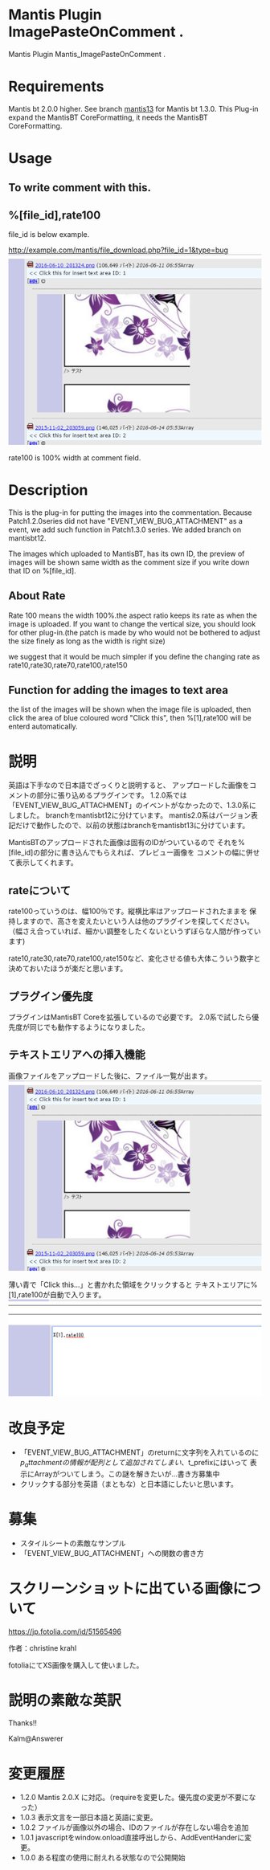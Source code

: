 # Mantis Plugin ImagePasteOnComment .
Mantis Plugin Mantis_ImagePasteOnComment .

# Requirements
Mantis bt 2.0.0 higher.
See branch [mantis13](https://github.com/rebine/Mantis_ImagePasteOnComment/tree/mantis13) for Mantis bt 1.3.0. 
This Plug-in expand the MantisBT CoreFormatting, it needs the MantisBT CoreFormatting. 

# Usage
To write comment with this.
---
%[file_id],rate100
---

file_id is below example.

http://example.com/mantis/file_download.php?file_id=1&type=bug
![file id](Screenshots/ImagePasteOnComment.sc02.png)

rate100 is 100% width at comment field.

# Description
This is the plug-in for putting the images into the commentation.
Because Patch1.2.0series did not have "EVENT_VIEW_BUG_ATTACHMENT" as a event, we add such function in Patch1.3.0 series. We added branch on mantisbt12.

The images which uploaded to MantisBT, has its own ID, the preview of images will  be shown same width as the comment size if you write down that ID on %[file_id].


## About Rate

Rate 100 means the width 100%.the aspect ratio keeps its rate as when the image is uploaded. If you want to change the vertical size, you should look for other plug-in.(the patch is made by who would not be bothered to adjust the size finely as long as the width is right size)

we suggest that it would be much simpler if you define the changing rate as rate10,rate30,rate70,rate100,rate150


## Function for adding the images to text area

the list of the images will be shown when the image file is uploaded,
then click the area of blue coloured word "Click this", then %[1],rate100 will be enterd automatically.


# 説明
英語は下手なので日本語でざっくりと説明すると、
アップロードした画像をコメントの部分に張り込めるプラグインです。
1.2.0系では「EVENT_VIEW_BUG_ATTACHMENT」のイベントがなかったので、1.3.0系にしました。
branchをmantisbt12に分けています。
mantis2.0系はバージョン表記だけで動作したので、以前の状態はbranchをmantisbt13に分けています。

MantisBTのアップロードされた画像は固有のIDがついているので
それを%[file_id]の部分に書き込んでもらえれば、プレビュー画像を
コメントの幅に併せて表示してくれます。

## rateについて
rate100っていうのは、幅100％です。縦横比率はアップロードされたままを
保持しますので、高さを変えたいという人は他のプラグインを探してください。
（幅さえ合っていれば、細かい調整をしたくないというずぼらな人間が作っています)

rate10,rate30,rate70,rate100,rate150など、変化させる値も大体こういう数字と
決めておいたほうが楽だと思います。

## プラグイン優先度
プラグインはMantisBT Coreを拡張しているので必要です。
2.0系で試したら優先度が同じでも動作するようになりました。

## テキストエリアへの挿入機能
画像ファイルをアップロードした後に、ファイル一覧が出ます。
![file id](Screenshots/ImagePasteOnComment.sc02.png)

薄い青で「Click this...」と書かれた領域をクリックすると
テキストエリアに%[1],rate100が自動で入ります。
![file id](Screenshots/ImagePasteOnComment.sc03.png)

# 改良予定
- 「EVENT_VIEW_BUG_ATTACHMENT」のreturnに文字列を入れているのに
 $p_attachmentの情報が配列として追加されてしまい、$t_prefixにはいって
 表示にArrayがついてしまう。この謎を解きたいが…書き方募集中
- クリックする部分を英語（まともな）と日本語にしたいと思います。

# 募集
- スタイルシートの素敵なサンプル
- 「EVENT_VIEW_BUG_ATTACHMENT」への関数の書き方

# スクリーンショットに出ている画像について
https://jp.fotolia.com/id/51565496

作者：christine krahl

fotoliaにてXS画像を購入して使いました。

# 説明の素敵な英訳
Thanks!!

Kalm@Answerer

# 変更履歴
- 1.2.0 Mantis 2.0.X に対応。（requireを変更した。優先度の変更が不要になった）
- 1.0.3 表示文言を一部日本語と英語に変更。
- 1.0.2 ファイルが画像以外の場合、IDのファイルが存在しない場合を追加
- 1.0.1 javascriptをwindow.onload直接呼出しから、AddEventHanderに変更。
- 1.0.0 ある程度の使用に耐えれる状態なので公開開始

